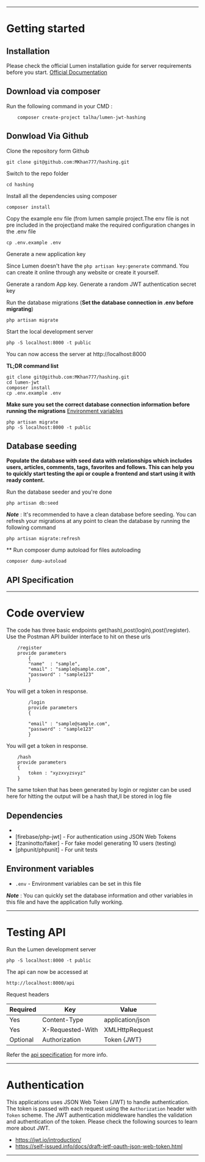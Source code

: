 ----------

# Getting started

## Installation

Please check the official Lumen installation guide for server requirements before you start. [Official Documentation](https://lumen.laravel.com/docs/5.5/installation)

## Download via composer

 Run the following command in your CMD :
		
		composer create-project talha/lumen-jwt-hashing


## Donwload Via Github


Clone the repository form Github

    git clone git@github.com:MKhan777/hashing.git

Switch to the repo folder

    cd hashing

Install all the dependencies using composer

    composer install

Copy the example env file (from lumen sample project.The env file is not pre included in the project)and make the required configuration changes in the .env file

    cp .env.example .env

Generate a new application key

Since Lumen doesn't have the `php artisan key:generate` command. You can create it online through any
website or create it yourself.

Generate a random App key. Generate a random JWT authentication secret key 

   

Run the database migrations (**Set the database connection in .env before migrating**)

    php artisan migrate

Start the local development server

    php -S localhost:8000 -t public

You can now access the server at http://localhost:8000

**TL;DR command list**

    git clone git@github.com:MKhan777/hashing.git
    cd lumen-jwt
    composer install
    cp .env.example .env
    
    
**Make sure you set the correct database connection information before running the migrations** [Environment variables](#environment-variables)

    php artisan migrate
    php -S localhost:8000 -t public

## Database seeding

**Populate the database with seed data with relationships which includes users, articles, comments, tags, favorites and follows. This can help you to quickly start testing the api or couple a frontend and start using it with ready content.**

Run the database seeder and you're done

    php artisan db:seed



***Note*** : It's recommended to have a clean database before seeding. You can refresh your migrations at any point to clean the database by running the following command

    php artisan migrate:refresh


** Run composer dump autoload for files autoloading
	
	composer dump-autoload

## API Specification


----------

# Code overview

The code has three basic endpoints get(hash),post(login),post(\register). Use the Postman API builder interface to hit on these urls
		
		/register
		provide parameters  
			{
			"name"  : "sample",
			"email" : "sample@sample.com",
			"password" : "sample123"
			}
You will get a token in response.
			
			/login
			provide parameters
			{
			
			"email" : "sample@sample.com",
			"password" : "sample123"
			}

You will get a token in response.

		/hash
		provide parameters
		{
			token : "xyzxvyzsvyz"
		}
The same token that has been generated by login or register can be used here for hitting
the output will be a hash that,ll be stored in log file

## Dependencies

- 
- [firebase/php-jwt] - For authentication using JSON Web Tokens
- [fzaninotto/faker] - For fake model generating 10 users (testing)
- [phpunit/phpunit]  - For unit tests

## Environment variables

- `.env` - Environment variables can be set in this file

***Note*** : You can quickly set the database information and other variables in this file and have the application fully working.

----------

# Testing API

Run the Lumen development server

    php -S localhost:8000 -t public

The api can now be accessed at

    http://localhost:8000/api

Request headers

| **Required** 	| **Key**              	| **Value**            	|
|----------	|------------------	|------------------	|
| Yes      	| Content-Type     	| application/json 	|
| Yes      	| X-Requested-With 	| XMLHttpRequest   	|
| Optional 	| Authorization    	| Token {JWT}      	|

Refer the [api specification](#api-specification) for more info.

----------
 
# Authentication
 
This applications uses JSON Web Token (JWT) to handle authentication. The token is passed with each request using the `Authorization` header with `Token` scheme. The JWT authentication middleware handles the validation and authentication of the token. Please check the following sources to learn more about JWT.
 
- https://jwt.io/introduction/
- https://self-issued.info/docs/draft-ietf-oauth-json-web-token.html

----------

